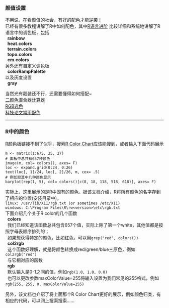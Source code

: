 ### 颜值设置  
  
不用说，在看颜值的社会，有好的配色才能逆袭！  
已经有很多教程讲解了R中如何配色，其中[R语言进阶](http://blog.csdn.net/u014801157/article/details/24372411)
比较详细和系统地讲解了R语言中的调色板，包括  
&ensp;**rainbow**  
&ensp;**heat.colors**  
&ensp;**terrain.colors**  
&ensp;**topo.colors**  
&ensp;**cm.colors**  
另外还有自定义调色板  
&ensp;**colorRampPalette**  
以及灰度设置  
&ensp;**gray**  

当然光有靓装还不行，还需要懂得如何搭配~  
[二颜色混合器计算器](http://www.osgeo.cn/app/sc501)  
[RGB选色](http://www.rapidtables.com/web/color/RGB_Color.htm)  
[科技论文常用配色](http://geog.uoregon.edu/datagraphics/color_scales.htm)  

---  

### R中的颜色  
  
[R颜色板](http://research.stowers.org/efg/R/Color/Chart/)链接不到了似乎，搜索[R Color Chart](https://www.aiguso.ml/)应该能搜到，或者输入下面代码展示 

```  
m <- matrix(1:675, 25, 27)  
# 面板中总共有657种颜色  
image(m, col= colors(), axes= F)  
loc <- expand.grid(0:24, 0:26)
text(loc[, 1]/24, loc[, 2]/26, m, cex= .5)
# 例如取其中几种颜色显示
barplot(rep(1, 5), col= colors()[c(8, 18, 118, 518, 618)], axes= F)
```  

实际上，这里展示的是R中固有的颜色。据该文档介绍，R将所有颜色的名字存到了相应的位置(安装目录中)，  
`linux: /usr/lib/X11/rgb.txt (or sometimes /etc/X11)`  
`windows: C:\Program Files\R\rw<version>\etc\rgb.txt`  
下面介绍几个关于R color的几个函数  
&ensp;**colors**  
&ensp;我们已经知道该函数总共包含657个值，实际上除了第一个white，其他值都是按照字母表顺序排列的；  
&ensp;如果想获得特定的颜色，比如红色，可以用`grep("red", colors())`  
&ensp;**col2rgb**  
&ensp;这个函数好理解，就是将颜色转换成red/green/blue三原色，例如`col2rgb("red")`  
&ensp;与它相对应的函数  
&ensp;**rgb**  
&ensp;默认输入是0-1之间的值，例如`rgb(1.0, 1.0, 0.0)`  
&ensp;也可以更改参数maxColorValue=255将输入设置为我们常见的255格式，例如`rgb(255, 255, 0, maxColorValue=255)`  

另外，该文档也介绍了将上面那个R Color Chart更好的展示，例如颜色归类，有相应的代码，可以网上搜索搜索……
